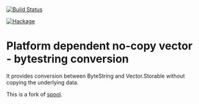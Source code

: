 [![Build Status](https://travis-ci.org/sheyll/bytestring-to-vetcor.svg?branch=master)](https://travis-ci.org/sheyll/bytestring-to-vetcor)

[![Hackage](https://img.shields.io/hackage/v/bytestring-to-vetcor.svg?style=flat)](http://hackage.haskell.org/packages/bytestring-to-vetcor)


# Platform dependent no-copy vector - bytestring conversion

It provides conversion between ByteString and Vector.Storable without
copying the underlying data.

This is a fork of [spool](https://github.com/kmcallister/spool).
